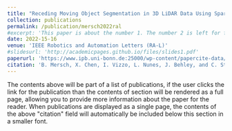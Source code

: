 ```yaml
---
title: "Receding Moving Object Segmentation in 3D LiDAR Data Using Sparse 4D Convolutions"
collection: publications
permalink: /publication/mersch2022ral
#excerpt: 'This paper is about the number 1. The number 2 is left for future work.'
date: 2022-15-16
venue: 'IEEE Robotics and Automation Letters (RA-L)'
#slidesurl: 'http://academicpages.github.io/files/slides1.pdf'
paperurl: 'https://www.ipb.uni-bonn.de:25000/wp-content/papercite-data/pdf/mersch2022ral.pdf'
citation: 'B. Mersch, X. Chen, I. Vizzo, L. Nunes, J. Behley, and C. Stachniss, “Receding Moving Object Segmentation in 3D LiDAR Data Using Sparse 4D Convolutions,” IEEE Robotics and Automation Letters (RA-L), vol. 7, iss. 3, p. 7503–7510, 2022.'
---
```


The contents above will be part of a list of publications, if the user clicks the link for the publication than the contents of section will be rendered as a full page, allowing you to provide more information about the paper for the reader. When publications are displayed as a single page, the contents of the above "citation" field will automatically be included below this section in a smaller font.
